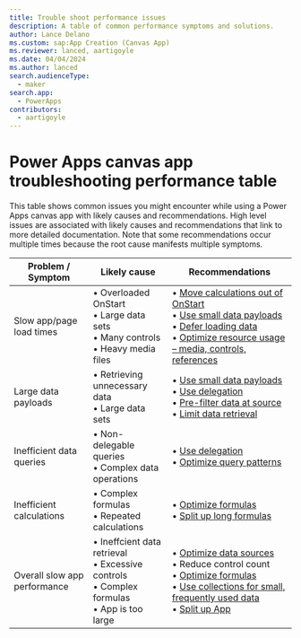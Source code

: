 ```yaml
---
title: Trouble shoot performance issues
description: A table of common performance symptoms and solutions.
author: Lance Delano
ms.custom: sap:App Creation (Canvas App)
ms.reviewer: lanced, aartigoyle
ms.date: 04/04/2024
ms.author: lanced
search.audienceType: 
  - maker 
search.app: 
  - PowerApps
contributors:
  - aartigoyle
---
```

# Power Apps canvas app troubleshooting performance table

This table shows common issues you might encounter while using a Power Apps canvas app with likely causes and recommendations. High level issues are associated with likely causes and recommendations that link to more detailed documentation. Note that some recommendations occur multiple times because the root cause manifests multiple symptoms.



| Problem / Symptom       | Likely cause    | Recommendations |
| ---|---|---|
| Slow app/page load times | •	 Overloaded OnStart<br> •	 Large data sets<br> •	 Many controls <br> •	 Heavy media files    | •	 [Move calculations out of OnStart](https://learn.microsoft.com/en-us/power-apps/maker/canvas-apps/working-with-large-apps#use-appformulas-instead-of-apponstart) <br> •	[Use small data payloads]( https://learn.microsoft.com/en-us/power-apps/maker/canvas-apps/small-data-payloads) <br>  •	[Defer loading data](https://learn.microsoft.com/en-us/power-apps/maker/canvas-apps/efficient-calculations#defer-significant-updates-to-a-nonblocking-ui-step) <br> •	[Optimize resource usage – media, controls, references](https://learn.microsoft.com/en-us/power-apps/maker/canvas-apps/fast-app-page-load#minimize-required-resources)  |
| Large data payloads    | •	 Retrieving unnecessary data<br> •	 Large data sets <br>    |•	[Use small data payloads]( https://learn.microsoft.com/en-us/power-apps/maker/canvas-apps/small-data-payloads)<br>•	[Use delegation](https://learn.microsoft.com/en-us/power-apps/maker/canvas-apps/small-data-payloads#use-delegation) <br> •	[Pre-filter data at source](https://learn.microsoft.com/en-us/power-apps/maker/canvas-apps/optimized-query-data-patterns#use-server-side-views) <br> •	[Limit data retrieval](https://learn.microsoft.com/en-us/power-apps/maker/canvas-apps/small-data-payloads#suggestions) |
| Inefficient data queries | •	 Non-delegable queries<br> •	 Complex data operations <br>    |•	[Use delegation](https://learn.microsoft.com/en-us/power-apps/maker/canvas-apps/small-data-payloads#use-delegation) <br> •	[Optimize query patterns](https://learn.microsoft.com/en-us/power-apps/maker/canvas-apps/optimized-query-data-patterns) |
| Inefficient calculations | •	 Complex formulas<br> •	 Repeated calculations <br>    |•	[Optimize formulas](https://learn.microsoft.com/en-us/power-apps/maker/canvas-apps/efficient-calculations#calculations) <br> •	[Split up long formulas](https://learn.microsoft.com/en-us/power-apps/maker/canvas-apps/working-with-large-apps#split-up-long-formulas)|
| Overall slow app performance | •	 Ineffcient data retrieval<br> •	 Excessive controls<br> •	 Complex formulas<br>  •	 App is too large | •	[Optimize data sources]( https://learn.microsoft.com/en-us/power-apps/maker/canvas-apps/optimized-query-data-patterns) <br>  •	Reduce control count <br> •	[Optimize formulas](https://learn.microsoft.com/en-us/power-apps/maker/canvas-apps/fast-app-page-load#avoid-directly-populating-a-collection-with-large-amounts-of-data) <br> •	[Use collections for small, frequently used data]( https://learn.microsoft.com/en-us/power-apps/maker/canvas-apps/fast-app-page-load#avoid-directly-populating-a-collection-with-large-amounts-of-data) <br> •	[Split up App](https://learn.microsoft.com/en-us/power-apps/maker/canvas-apps/working-with-large-apps#partition-the-app) |

